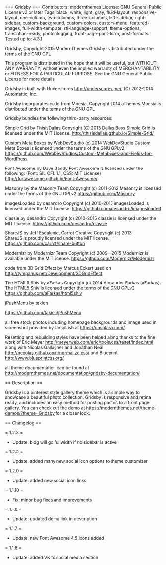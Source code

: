 === Gridsby ===
Contributors: modernthemes
License: GNU General Public License v2 or later
Tags: black, white, light, gray, fluid-layout, responsive-layout, one-column, two-columns, three-columns, left-sidebar, right-sidebar, custom-background, custom-colors, custom-menu, featured-images, full-width-template, rtl-language-support, theme-options, translation-ready, photoblogging, front-page-post-form, post-formats
Tested up to: 4.3.1

Gridsby, Copyright 2015 ModernThemes
Gridsby is distributed under the terms of the GNU GPL

This program is distributed in the hope that it will be useful,
but WITHOUT ANY WARRANTY; without even the implied warranty of
MERCHANTABILITY or FITNESS FOR A PARTICULAR PURPOSE.  See the
GNU General Public License for more details.

Gridsby is built with Underscores http://underscores.me/, (C) 2012-2014 Automattic, Inc. 

Gridsby incorporates code from Moesia, Copyright 2014 aThemes
Moesia is distributed under the terms of the GNU GPL 

Gridsby bundles the following third-party resources:

Simple Grid by ThisisDallas Copyright (C) 2013 Dallas Bass
Simple Grid is licensed under the MIT License.
http://thisisdallas.github.io/Simple-Grid/

Custom Meta Boxes by WebDevStudio (c) 2014 WebDevStudio 
Custom Meta Boxes is licensed under the terms of the GNU GPLv2 
https://github.com/WebDevStudios/Custom-Metaboxes-and-Fields-for-WordPress

Font Awesome by Dave Gandy
Font Awesome is licensed under the following: (Font: SIL OFL 1.1, CSS: MIT License)
http://fortawesome.github.io/Font-Awesome/

Masonry by the Masonry Team Copyright (c) 2011-2012
Masonry is licensed under the terms of the GNU GPLv2 
https://github.com/Masonry

imagesLoaded by desandro Copyright (c) 2010-2015
imagesLoaded is licensed under the MIT License.
https://github.com/desandro/imagesloaded

classie by desandro Copyright (c) 2010-2015
classie is licensed under the MIT License.
https://github.com/desandro/classie 

ShareJS by Jeff Escalante, Carrot Creative Copyright (c) 2013  
ShareJS is proudly licensed under the MIT license.
https://github.com/carrot/share-button

Modernizr by Modernizr Team Copyright (c) 2009—2015
Modernizr is available under the MIT license.
https://github.com/Modernizr/Modernizr 

code from 3D Grid Effect by Marcus Eckert used on http://tympanus.net/Development/3DGridEffect 

The HTML5 Shiv by aFarkas Copyright (c) 2014 Alexander Farkas (aFarkas).
The HTML5 Shiv is licensed under the terms of the GNU GPLv2 
https://github.com/aFarkas/html5shiv 

jPushMenu by takien

https://github.com/takien/jPushMenu

all free stock photos including homepage backgrounds and image used in screenshot provided by Unsplash at https://unsplash.com/

Resetting and rebuilding styles have been helped along thanks to the fine work of
Eric Meyer http://meyerweb.com/eric/tools/css/reset/index.html
along with Nicolas Gallagher and Jonathan Neal http://necolas.github.com/normalize.css/
and Blueprint http://www.blueprintcss.org/

all theme documentation can be found at http://modernthemes.net/documentation/gridsby-documentation/ 

== Description ==

Gridsby is a pinterest style gallery theme which is a simple way to showcase a beautiful photo collection. Gridsby is responsive and retina ready, and includes an easy method for posting photos to a front page gallery. You can check out the demo at https://modernthemes.net/theme-demos/?theme=Gridsby for a closer look.

== Changelog ==

= 1.2.3 =
* Update: blog will go fullwidth if no sidebar is active

= 1.2.2 =
* Update: added many new social icon options to theme customizer 

= 1.2.0 =
* Update: added new social icon links 

= 1.1.10 =
* Fix: minor bug fixes and improvements 

= 1.1.8 =
* Update: updated demo link in description

= 1.1.7 =
* Update: new Font Awesome 4.5 icons added

= 1.1.6 =
* Update: added VK to social media section
